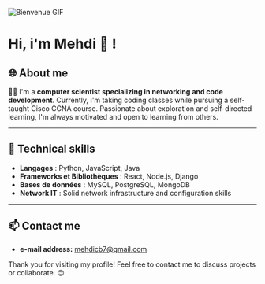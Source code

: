 ![Bienvenue GIF](https://i.giphy.com/media/v1.Y2lkPTc5MGI3NjExOXBza3hvNW1tNGh3eXJ0ODRmbnIwOW82eWQ3cDFoY2szeWZzZGx2eCZlcD12MV9pbnRlcm5hbF9naWZfYnlfaWQmY3Q9Zw/3oEduOXu3DBfTazzaw/giphy.gif)

#  Hi, i'm Mehdi 👋  !

## 🌐 About me

👨‍💻 I'm a **computer scientist specializing in networking and code development**. Currently, I'm taking coding classes while pursuing a self-taught Cisco CCNA course. Passionate about exploration and self-directed learning, I'm always motivated and open to learning from others.

---

## 🔧 Technical skills

- **Langages** : Python, JavaScript, Java
- **Frameworks et Bibliothèques** : React, Node.js, Django
- **Bases de données** : MySQL, PostgreSQL, MongoDB
- **Network IT** : Solid network infrastructure and configuration skills

---

## 📫 Contact me

- **e-mail address:** mehdicb7@gmail.com

Thank you for visiting my profile! Feel free to contact me to discuss projects or collaborate. 😊

